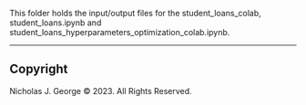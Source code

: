 This folder holds the input/output files for the student_loans_colab, student_loans.ipynb and student_loans_hyperparameters_optimization_colab.ipynb.

----

## Copyright

Nicholas J. George © 2023. All Rights Reserved.

